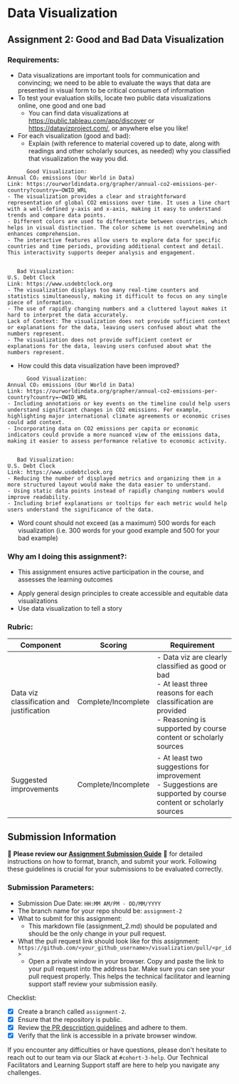 # Data Visualization

## Assignment 2: Good and Bad Data Visualization

### Requirements:


- Data visualizations are important tools for communication and convincing; we need to be able to evaluate the ways that data are presented in visual form to be critical consumers of information 
- To test your evaluation skills, locate two public data visualizations online, one good and one bad  
    - You can find data visualizations at https://public.tableau.com/app/discover or https://datavizproject.com/, or anywhere else you like! 
- For each visualization (good and bad):  
    - Explain (with reference to material covered up to date, along with readings and other scholarly sources, as needed) why you classified that visualization the way you did.
```
      Good Visualization:
Annual CO₂ emissions (Our World in Data)
Link: https://ourworldindata.org/grapher/annual-co2-emissions-per-country?country=~OWID_WRL
- The visualization provides a clear and straightforward representation of global CO2 emissions over time. It uses a line chart with a well-defined y-axis and x-axis, making it easy to understand trends and compare data points.
- Different colors are used to differentiate between countries, which helps in visual distinction. The color scheme is not overwhelming and enhances comprehension.
- The interactive features allow users to explore data for specific countries and time periods, providing additional context and detail. This interactivity supports deeper analysis and engagement.


   Bad Visualization:
U.S. Debt Clock
Link: https://www.usdebtclock.org
- The visualization displays too many real-time counters and statistics simultaneously, making it difficult to focus on any single piece of information.
- The use of rapidly changing numbers and a cluttered layout makes it hard to interpret the data accurately.
Lack of Context: The visualization does not provide sufficient context or explanations for the data, leaving users confused about what the numbers represent.
- The visualization does not provide sufficient context or explanations for the data, leaving users confused about what the numbers represent.

```

- How could this data visualization have been improved?  
    
```
      Good Visualization: 
Annual CO₂ emissions (Our World in Data)
Link: https://ourworldindata.org/grapher/annual-co2-emissions-per-country?country=~OWID_WRL
- Including annotations or key events on the timeline could help users understand significant changes in CO2 emissions. For example, highlighting major international climate agreements or economic crises could add context.
- Incorporating data on CO2 emissions per capita or economic indicators could provide a more nuanced view of the emissions data, making it easier to assess performance relative to economic activity.


   Bad Visualization:
U.S. Debt Clock
Link: https://www.usdebtclock.org
- Reducing the number of displayed metrics and organizing them in a more structured layout would make the data easier to understand.
- Using static data points instead of rapidly changing numbers would improve readability.
- Including brief explanations or tooltips for each metric would help users understand the significance of the data.
```
  
- Word count should not exceed (as a maximum) 500 words for each visualization (i.e. 
300 words for your good example and 500 for your bad example)


### Why am I doing this assignment?:

- This assignment ensures active participation in the course, and assesses the learning outcomes
* Apply general design principles to create accessible and equitable data visualizations
* Use data visualization to tell a story

### Rubric:

| Component               | Scoring   | Requirement                                                 |
|-------------------------|-----------|-------------------------------------------------------------|
| Data viz classification and justification | Complete/Incomplete | - Data viz are clearly classified as good or bad<br />- At least three reasons for each classification are provided<br />- Reasoning is supported by course content or scholarly sources |
| Suggested improvements  | Complete/Incomplete | - At least two suggestions for improvement<br />- Suggestions are supported by course content or scholarly sources |

## Submission Information

🚨 **Please review our [Assignment Submission Guide](https://github.com/UofT-DSI/onboarding/blob/main/onboarding_documents/submissions.md)** 🚨 for detailed instructions on how to format, branch, and submit your work. Following these guidelines is crucial for your submissions to be evaluated correctly.

### Submission Parameters:
* Submission Due Date: `HH:MM AM/PM - DD/MM/YYYY`
* The branch name for your repo should be: `assignment-2`
* What to submit for this assignment:
    * This markdown file (assignment_2.md) should be populated and should be the only change in your pull request.
* What the pull request link should look like for this assignment: `https://github.com/<your_github_username>/visualization/pull/<pr_id>`
    * Open a private window in your browser. Copy and paste the link to your pull request into the address bar. Make sure you can see your pull request properly. This helps the technical facilitator and learning support staff review your submission easily.

Checklist:
- [X] Create a branch called `assignment-2`.
- [X] Ensure that the repository is public.
- [X] Review [the PR description guidelines](https://github.com/UofT-DSI/onboarding/blob/main/onboarding_documents/submissions.md#guidelines-for-pull-request-descriptions) and adhere to them.
- [X] Verify that the link is accessible in a private browser window.

If you encounter any difficulties or have questions, please don't hesitate to reach out to our team via our Slack at `#cohort-3-help`. Our Technical Facilitators and Learning Support staff are here to help you navigate any challenges.
